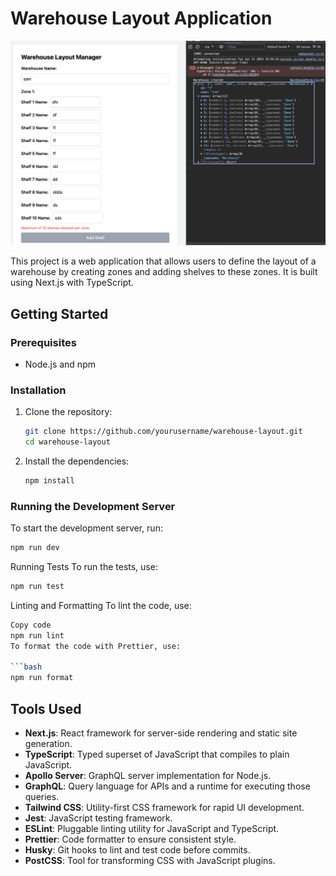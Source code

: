 # Warehouse Layout Application

![screenshot](screenshot.png)

This project is a web application that allows users to define the layout of a warehouse by creating zones and adding shelves to these zones. It is built using Next.js with TypeScript.

## Getting Started

### Prerequisites

- Node.js and npm

### Installation

1. Clone the repository:

   ```bash
   git clone https://github.com/yourusername/warehouse-layout.git
   cd warehouse-layout
   ```

2. Install the dependencies:
   ```bash
   npm install
   ```

### Running the Development Server

To start the development server, run:

```bash
npm run dev
```

Running Tests
To run the tests, use:

```bash
npm run test
```

Linting and Formatting
To lint the code, use:

````bash
Copy code
npm run lint
To format the code with Prettier, use:

```bash
npm run format
````

## Tools Used

- **Next.js**: React framework for server-side rendering and static site generation.
- **TypeScript**: Typed superset of JavaScript that compiles to plain JavaScript.
- **Apollo Server**: GraphQL server implementation for Node.js.
- **GraphQL**: Query language for APIs and a runtime for executing those queries.
- **Tailwind CSS**: Utility-first CSS framework for rapid UI development.
- **Jest**: JavaScript testing framework.
- **ESLint**: Pluggable linting utility for JavaScript and TypeScript.
- **Prettier**: Code formatter to ensure consistent style.
- **Husky**: Git hooks to lint and test code before commits.
- **PostCSS**: Tool for transforming CSS with JavaScript plugins.

```

```
